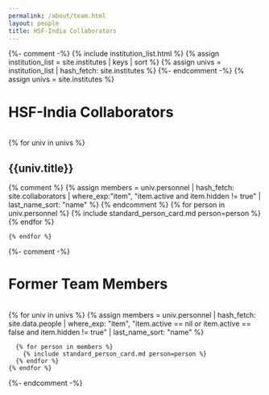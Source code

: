 ```yaml
---
permalink: /about/team.html
layout: people
title: HSF-India Collaborators
---
```


{%- comment -%}
{% include institution_list.html %}
{% assign institution_list = site.institutes | keys | sort %}
{% assign univs = institution_list | hash_fetch: site.institutes %}
{%- endcomment -%}
{% assign univs = site.institutes %}

<h1>HSF-India Collaborators</h1><br>

<div class="container-fluid">
  <div class="row">
    {% for univ in univs %}
<h2>{{univ.title}}</h2>
{% comment %}
      {% assign members = univ.personnel | hash_fetch: site.collaborators
                                         | where_exp:"item", "item.active and item.hidden != true"
                                         | last_name_sort: "name" %}
{% endcomment %}
      {% for person in univ.personnel %}
        {% include standard_person_card.md person=person %}
      {% endfor %}

    {% endfor %}
  </div>
</div>

{%- comment -%}
<br>
<h1>Former Team Members</h1><br>

<div class="container-fluid">
  <div class="row">
    {% for univ in univs %}
      {% assign members = univ.personnel | hash_fetch: site.data.people
                                         | where_exp: "item", "item.active == nil or item.active == false and item.hidden != true"
                                         | last_name_sort: "name" %}

      {% for person in members %}
        {% include standard_person_card.md person=person %}
      {% endfor %}
    {% endfor %}
  </div>
</div>
{%- endcomment -%}

